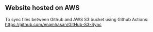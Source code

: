 ## Website hosted on AWS

To sync files between Github and AWS S3 bucket using Github Actions:  
https://github.com/enamhasan/GitHub-S3-Sync
